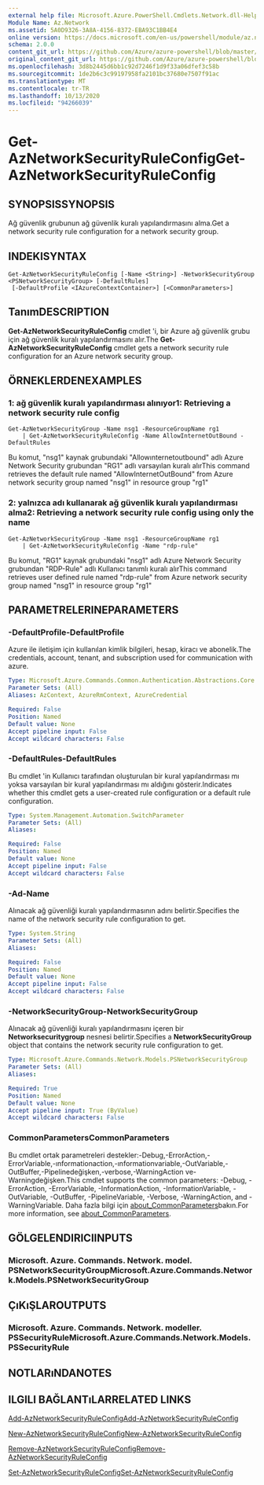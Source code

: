 ```yaml
---
external help file: Microsoft.Azure.PowerShell.Cmdlets.Network.dll-Help.xml
Module Name: Az.Network
ms.assetid: 5A0D9326-3A8A-4156-8372-EBA93C1BB4E4
online version: https://docs.microsoft.com/en-us/powershell/module/az.network/get-aznetworksecurityruleconfig
schema: 2.0.0
content_git_url: https://github.com/Azure/azure-powershell/blob/master/src/Network/Network/help/Get-AzNetworkSecurityRuleConfig.md
original_content_git_url: https://github.com/Azure/azure-powershell/blob/master/src/Network/Network/help/Get-AzNetworkSecurityRuleConfig.md
ms.openlocfilehash: 3d8b2445d6bb1c92d7246f1d9f33a06dfef3c58b
ms.sourcegitcommit: 1de2b6c3c99197958fa2101bc37680e7507f91ac
ms.translationtype: MT
ms.contentlocale: tr-TR
ms.lasthandoff: 10/13/2020
ms.locfileid: "94266039"
---
```

# <span data-ttu-id="3f572-101">Get-AzNetworkSecurityRuleConfig</span><span class="sxs-lookup"><span data-stu-id="3f572-101">Get-AzNetworkSecurityRuleConfig</span></span>

## <span data-ttu-id="3f572-102">SYNOPSIS</span><span class="sxs-lookup"><span data-stu-id="3f572-102">SYNOPSIS</span></span>
<span data-ttu-id="3f572-103">Ağ güvenlik grubunun ağ güvenlik kuralı yapılandırmasını alma.</span><span class="sxs-lookup"><span data-stu-id="3f572-103">Get a network security rule configuration for a network security group.</span></span>

## <span data-ttu-id="3f572-104">INDEKI</span><span class="sxs-lookup"><span data-stu-id="3f572-104">SYNTAX</span></span>

```
Get-AzNetworkSecurityRuleConfig [-Name <String>] -NetworkSecurityGroup <PSNetworkSecurityGroup> [-DefaultRules]
 [-DefaultProfile <IAzureContextContainer>] [<CommonParameters>]
```

## <span data-ttu-id="3f572-105">Tanım</span><span class="sxs-lookup"><span data-stu-id="3f572-105">DESCRIPTION</span></span>
<span data-ttu-id="3f572-106">**Get-AzNetworkSecurityRuleConfig** cmdlet 'i, bir Azure ağ güvenlik grubu için ağ güvenlik kuralı yapılandırmasını alır.</span><span class="sxs-lookup"><span data-stu-id="3f572-106">The **Get-AzNetworkSecurityRuleConfig** cmdlet gets a network security rule configuration for an Azure network security group.</span></span>

## <span data-ttu-id="3f572-107">ÖRNEKLERDEN</span><span class="sxs-lookup"><span data-stu-id="3f572-107">EXAMPLES</span></span>

### <span data-ttu-id="3f572-108">1: ağ güvenlik kuralı yapılandırması alınıyor</span><span class="sxs-lookup"><span data-stu-id="3f572-108">1: Retrieving a network security rule config</span></span>
```
Get-AzNetworkSecurityGroup -Name nsg1 -ResourceGroupName rg1 
    | Get-AzNetworkSecurityRuleConfig -Name AllowInternetOutBound -DefaultRules
```

<span data-ttu-id="3f572-109">Bu komut, "nsg1" kaynak grubundaki "Allowınternetoutbound" adlı Azure Network Security grubundan "RG1" adlı varsayılan kuralı alır</span><span class="sxs-lookup"><span data-stu-id="3f572-109">This command retrieves the default rule named "AllowInternetOutBound" from Azure network security group named "nsg1" in resource group "rg1"</span></span>

### <span data-ttu-id="3f572-110">2: yalnızca adı kullanarak ağ güvenlik kuralı yapılandırması alma</span><span class="sxs-lookup"><span data-stu-id="3f572-110">2: Retrieving a network security rule config using only the name</span></span>
```
Get-AzNetworkSecurityGroup -Name nsg1 -ResourceGroupName rg1 
    | Get-AzNetworkSecurityRuleConfig -Name "rdp-rule"
```

<span data-ttu-id="3f572-111">Bu komut, "RG1" kaynak grubundaki "nsg1" adlı Azure Network Security grubundan "RDP-Rule" adlı Kullanıcı tanımlı kuralı alır</span><span class="sxs-lookup"><span data-stu-id="3f572-111">This command retrieves user defined rule named "rdp-rule" from Azure network security group named "nsg1" in resource group "rg1"</span></span>

## <span data-ttu-id="3f572-112">PARAMETRELERINE</span><span class="sxs-lookup"><span data-stu-id="3f572-112">PARAMETERS</span></span>

### <span data-ttu-id="3f572-113">-DefaultProfile</span><span class="sxs-lookup"><span data-stu-id="3f572-113">-DefaultProfile</span></span>
<span data-ttu-id="3f572-114">Azure ile iletişim için kullanılan kimlik bilgileri, hesap, kiracı ve abonelik.</span><span class="sxs-lookup"><span data-stu-id="3f572-114">The credentials, account, tenant, and subscription used for communication with azure.</span></span>

```yaml
Type: Microsoft.Azure.Commands.Common.Authentication.Abstractions.Core.IAzureContextContainer
Parameter Sets: (All)
Aliases: AzContext, AzureRmContext, AzureCredential

Required: False
Position: Named
Default value: None
Accept pipeline input: False
Accept wildcard characters: False
```

### <span data-ttu-id="3f572-115">-DefaultRules</span><span class="sxs-lookup"><span data-stu-id="3f572-115">-DefaultRules</span></span>
<span data-ttu-id="3f572-116">Bu cmdlet 'in Kullanıcı tarafından oluşturulan bir kural yapılandırması mı yoksa varsayılan bir kural yapılandırması mı aldığını gösterir.</span><span class="sxs-lookup"><span data-stu-id="3f572-116">Indicates whether this cmdlet gets a user-created rule configuration or a default rule configuration.</span></span>

```yaml
Type: System.Management.Automation.SwitchParameter
Parameter Sets: (All)
Aliases:

Required: False
Position: Named
Default value: None
Accept pipeline input: False
Accept wildcard characters: False
```

### <span data-ttu-id="3f572-117">-Ad</span><span class="sxs-lookup"><span data-stu-id="3f572-117">-Name</span></span>
<span data-ttu-id="3f572-118">Alınacak ağ güvenliği kuralı yapılandırmasının adını belirtir.</span><span class="sxs-lookup"><span data-stu-id="3f572-118">Specifies the name of the network security rule configuration to get.</span></span>

```yaml
Type: System.String
Parameter Sets: (All)
Aliases:

Required: False
Position: Named
Default value: None
Accept pipeline input: False
Accept wildcard characters: False
```

### <span data-ttu-id="3f572-119">-NetworkSecurityGroup</span><span class="sxs-lookup"><span data-stu-id="3f572-119">-NetworkSecurityGroup</span></span>
<span data-ttu-id="3f572-120">Alınacak ağ güvenliği kuralı yapılandırmasını içeren bir **Networksecuritygroup** nesnesi belirtir.</span><span class="sxs-lookup"><span data-stu-id="3f572-120">Specifies a **NetworkSecurityGroup** object that contains the network security rule configuration to get.</span></span>

```yaml
Type: Microsoft.Azure.Commands.Network.Models.PSNetworkSecurityGroup
Parameter Sets: (All)
Aliases:

Required: True
Position: Named
Default value: None
Accept pipeline input: True (ByValue)
Accept wildcard characters: False
```

### <span data-ttu-id="3f572-121">CommonParameters</span><span class="sxs-lookup"><span data-stu-id="3f572-121">CommonParameters</span></span>
<span data-ttu-id="3f572-122">Bu cmdlet ortak parametreleri destekler:-Debug,-ErrorAction,-ErrorVariable,-ınformationaction,-ınformationvariable,-OutVariable,-OutBuffer,-Pipelinedeğişken,-verbose,-WarningAction ve-Warningdeğişken.</span><span class="sxs-lookup"><span data-stu-id="3f572-122">This cmdlet supports the common parameters: -Debug, -ErrorAction, -ErrorVariable, -InformationAction, -InformationVariable, -OutVariable, -OutBuffer, -PipelineVariable, -Verbose, -WarningAction, and -WarningVariable.</span></span> <span data-ttu-id="3f572-123">Daha fazla bilgi için [about_CommonParameters](http://go.microsoft.com/fwlink/?LinkID=113216)bakın.</span><span class="sxs-lookup"><span data-stu-id="3f572-123">For more information, see [about_CommonParameters](http://go.microsoft.com/fwlink/?LinkID=113216).</span></span>

## <span data-ttu-id="3f572-124">GÖLGELENDIRICI</span><span class="sxs-lookup"><span data-stu-id="3f572-124">INPUTS</span></span>

### <span data-ttu-id="3f572-125">Microsoft. Azure. Commands. Network. model. PSNetworkSecurityGroup</span><span class="sxs-lookup"><span data-stu-id="3f572-125">Microsoft.Azure.Commands.Network.Models.PSNetworkSecurityGroup</span></span>

## <span data-ttu-id="3f572-126">ÇıKıŞLAR</span><span class="sxs-lookup"><span data-stu-id="3f572-126">OUTPUTS</span></span>

### <span data-ttu-id="3f572-127">Microsoft. Azure. Commands. Network. modeller. PSSecurityRule</span><span class="sxs-lookup"><span data-stu-id="3f572-127">Microsoft.Azure.Commands.Network.Models.PSSecurityRule</span></span>

## <span data-ttu-id="3f572-128">NOTLARıNDA</span><span class="sxs-lookup"><span data-stu-id="3f572-128">NOTES</span></span>

## <span data-ttu-id="3f572-129">ILGILI BAĞLANTıLAR</span><span class="sxs-lookup"><span data-stu-id="3f572-129">RELATED LINKS</span></span>

[<span data-ttu-id="3f572-130">Add-AzNetworkSecurityRuleConfig</span><span class="sxs-lookup"><span data-stu-id="3f572-130">Add-AzNetworkSecurityRuleConfig</span></span>](./Add-AzNetworkSecurityRuleConfig.md)

[<span data-ttu-id="3f572-131">New-AzNetworkSecurityRuleConfig</span><span class="sxs-lookup"><span data-stu-id="3f572-131">New-AzNetworkSecurityRuleConfig</span></span>](./New-AzNetworkSecurityRuleConfig.md)

[<span data-ttu-id="3f572-132">Remove-AzNetworkSecurityRuleConfig</span><span class="sxs-lookup"><span data-stu-id="3f572-132">Remove-AzNetworkSecurityRuleConfig</span></span>](./Remove-AzNetworkSecurityRuleConfig.md)

[<span data-ttu-id="3f572-133">Set-AzNetworkSecurityRuleConfig</span><span class="sxs-lookup"><span data-stu-id="3f572-133">Set-AzNetworkSecurityRuleConfig</span></span>](./Set-AzNetworkSecurityRuleConfig.md)


